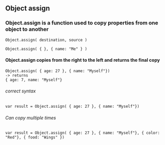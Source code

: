 ## Object assign

### Object.assign is a function used to copy properties from one object to another

`Object.assign( destination, source )`

`Object.assign( { }, { name: "Me" } )`

#### Object.assign copies from the right to the left and returns the final copy

```
Object.assign( { age: 27 }, { name: "Myself"}) 
-> returns 
{ age: 7, name: "Myself"}
```

###### correct syntax
```
var result = Object.assign( { age: 27 }, { name: "Myself"}) 
```

###### Can copy multiple times 
```
var result = Object.assign( { age: 27 }, { name: "Myself"}, { color: "Red"}, { food: "Wings" }) 
```